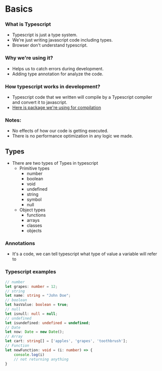 # Basics

### What is Typescript 
- Typescript is just a type system.
- We're just writing javascript code including types.
- Browser don't understand typescript.

### Why we're using it?
- Helps us to catch errors during development.
- Adding type annotation for analyze the code.

### How typescript works in development?
- Typescript code that we written will compile by a  Typescript compiler and convert it to javascript. 
- [Here is package we're using for compilation](https://www.npmjs.com/package/ts-node) 


### Notes:
- No effects of how our code is getting executed.
- There is no performance optimization in any logic we made.

## Types
- There are two types of Types in typescript
    - Primitive types
        - number
        - boolean
        - void
        - undefined
        - string
        - symbol
        - null
    - Object types
        - functions
        - arrays
        - classes
        - objects
### Annotations
- It's a code, we can tell typescript what type of value a variable will refer to

### Typescript examples

```typescript
// number
let grapes: number = 12;
// string
let name: string = "John Doe";
// boolean
let hasValue: boolean = true;
// null
let isnull: null = null;
// undefined
let isundefined: undefined = undefined;
// Date
let now: Date = new Date(); 
// Array
let cart: string[] = ['apples', 'grapes', 'toothbrush'];
// Function
let newFunction: void = (i: number) => {
    console.log(i)
    // not returning anything
}
```
